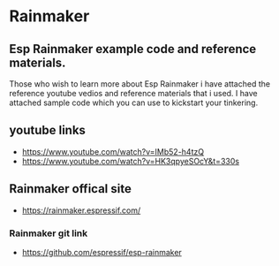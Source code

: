 # Rainmaker
## Esp Rainmaker example code and reference materials.
Those who wish to learn more about Esp Rainmaker i have attached the reference youtube vedios and reference materials that i used.
I have attached sample code which you can use to kickstart your tinkering.

## youtube links

- https://www.youtube.com/watch?v=IMb52-h4tzQ
- https://www.youtube.com/watch?v=HK3qpyeSOcY&t=330s

## Rainmaker offical site
- https://rainmaker.espressif.com/
### Rainmaker git link
- https://github.com/espressif/esp-rainmaker



